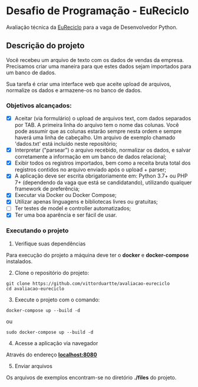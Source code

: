 # Desafio de Programação - EuReciclo

Avaliação técnica da [EuReciclo](https://www.eureciclo.com.br/?matchtype=e&utm_source=google&utm_medium=cpc&utm_campaign=se.branded&utm_term=eureciclo&hsa_acc=4958439819&hsa_cam=1073756521&hsa_grp=54087061433&hsa_ad=341956841167&hsa_src=g&hsa_tgt=kwd-417064941066&hsa_kw=eureciclo&hsa_mt=e&hsa_net=adwords&hsa_ver=3&gclid=CjwKCAjw7IeUBhBbEiwADhiEMV6Ifxx8GJoilYN-4MO1W1FhocI7-3CkdCr_2R47W4Ag5fhmSH6qAhoCB_EQAvD_BwE) para a vaga de Desenvolvedor Python.

## Descrição do projeto

Você recebeu um arquivo de texto com os dados de vendas da empresa. Precisamos criar uma maneira para que estes dados sejam importados para um banco de dados.

Sua tarefa é criar uma interface web que aceite upload de arquivos, normalize os dados e armazene-os no banco de dados.

### Objetivos alcançados:

- [x] Aceitar (via formulário) o upload de arquivos text, com dados separados por TAB. A primeira linha do arquivo tem o nome das colunas. Você pode assumir que as colunas estarão sempre nesta ordem e sempre haverá uma linha de cabeçalho. Um arquivo de exemplo chamado 'dados.txt' está incluído neste repositório;
- [x] Interpretar ("parsear") o arquivo recebido, normalizar os dados, e salvar corretamente a informação em um banco de dados relacional;
- [x] Exibir todos os registros importados, bem como a receita bruta total dos registros contidos no arquivo enviado após o upload + parser;
- [x] A aplicação deve ser escrita obrigatoriamente em: Python 3.7+ ou PHP 7+ (dependendo da vaga que está se candidatando), utilizando qualquer framework de preferência;
- [x] Executar via Docker ou Docker Compose;
- [x] Utilizar apenas linguagens e bibliotecas livres ou gratuitas;
- [ ] Ter testes de model e controller automatizados;
- [x] Ter uma boa aparência e ser fácil de usar.

### Executando o projeto

1. Verifique suas dependências

Para execução do projeto a máquina deve ter o **docker** e **docker-compose** instalados.

2. Clone o repositório do projeto:

```
git clone https://github.com/vittorduartte/avaliacao-eureciclo
cd avaliacao-eureciclo
```

3. Execute o projeto com o comando:

```
docker-compose up --build -d
```

ou

```
sudo docker-compose up --build -d
```

4. Acesse a aplicação via navegador

Através do endereço [**localhost:8080**](http://localhost:8080/)

5. Enviar arquivos

Os arquivos de exemplos encontram-se no diretório **./files** do projeto.
